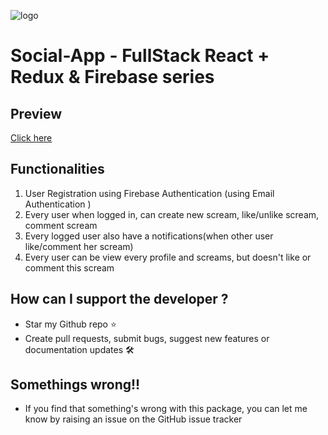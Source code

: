 ![logo](https://miro.medium.com/max/3840/0*gQj7ECqJQeTqbW1M.png)

# Social-App - FullStack React + Redux & Firebase series

## Preview
[Click here](https://social-app-59da7.firebaseapp.com/)

## Functionalities
1.  User Registration using Firebase Authentication (using Email Authentication )
2. Every user when logged in, can create new scream, like/unlike scream, comment scream
3. Every logged user also have a notifications(when other user like/comment her scream)
4. Every user can be view every profile and screams, but doesn't like or comment this scream

## How can I support the developer ?

* Star my Github repo ⭐
* Create pull requests, submit bugs, suggest new features or documentation updates 🛠

## Somethings wrong!!

- If you find that something's wrong with this package, you can let me know by raising an issue on the GitHub issue tracker

